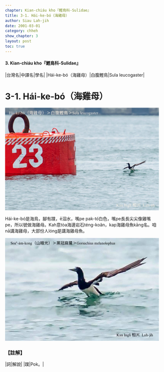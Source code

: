 ```yaml
---
chapter: Kian-chiáu kho『鰹鳥科-Sulidae』
title: 3-1. Hái-ke-bó（海雞母）
author: Siau Lah-jih
date: 2001-03-01
category: chheh
show_chapter: 3
layout: post
toc: true
---
```


#### 3. Kian-chiáu kho『鰹鳥科-Sulidae』

|台灣名|中譯名|學名|
|Hái-ke-bó（海雞母）|白腹鰹鳥|Sula leucogaster|


# 3-1. Hái-ke-bó（海雞母）

![](../too5/03/03-1-1.Hái-ke-bó.jpg)

Hái-ke-bó是海鳥，腳有蹼，ē泅水，嘴pe pak-tó͘白色，嘴pe長長尖尖像雞嘴pe，所以號做海雞母。Kah意tòa海邊岩石téng-koân，kap海雞母魚kāng名。咱nā講海雞母，大部份人lóng是講海雞母魚。


![](../too5/03/03-1-2.Hái-ke-bó.jpg)


### 【註解】

|詞|解說|
|蹼|Pok。|
